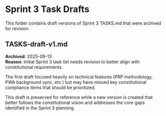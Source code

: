 # Sprint 3 Task Drafts

This folder contains draft versions of Sprint 3 TASKS.md that were archived for revision.

## TASKS-draft-v1.md

**Archived**: 2025-09-13  
**Reason**: Initial Sprint 3 task list needs revision to better align with constitutional requirements.

The first draft focused heavily on technical features (PRP methodology, PWA background sync, etc.) but may have missed key constitutional compliance items that should be prioritized.

This draft is preserved for reference while a new version is created that better follows the constitutional vision and addresses the core gaps identified in the Sprint 3 planning.
